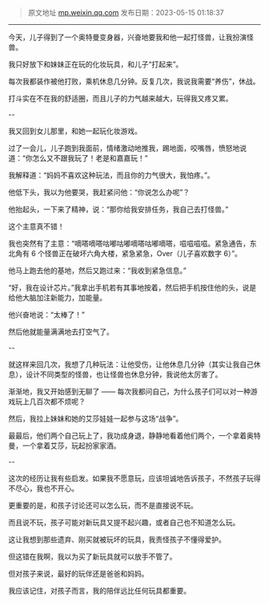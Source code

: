 > 原文地址 [mp.weixin.qq.com](https://mp.weixin.qq.com/s/I1kHi-7Y_x5_izfGbAmwbw)
> 发布日期：2023-05-15 01:18:37

---



今天，儿子得到了一个奥特曼变身器，兴奋地要我和他一起打怪兽，让我扮演怪兽。  

我只好放下和妹妹正在玩的化妆玩具，和儿子“打起来”。  

每次我都装作被他打败，乘机休息几分钟。反复几次，我说我需要“养伤”，休战。

打斗实在不在我的舒适圈，而且儿子的力气越来越大，玩得我又疼又累。

--

我又回到女儿那里，和她一起玩化妆游戏。

过了一会儿，儿子跑到我面前，情绪激动地推我，踢地面，咬嘴唇，愤怒地说道：“你怎么又不跟我玩了！老是和嘉嘉玩！”

我解释道：“妈妈不喜欢这种玩法，而且你的力气很大，我怕疼。”。

他低下头，我以为他要哭，我赶紧问他：“你说怎么办呢”？

他抬起头，一下来了精神，说：“那你给我安排任务，我自己去打怪兽。”  

这个主意真不错！

我也突然有了主意：“嘀嗒嘀嗒咕嘟咕嘟嘀嗒咕嘟嘀嗒，嗞嗞嗞嗞。紧急通告，东北角有 6 个怪兽正在破坏六角大楼，紧急紧急，Over（儿子喜欢数字 6）”。

他马上跑去他的基地，然后又跑过来：“我收到紧急信息。”

“好，我在设计芯片。”我拿出手机若有其事地按着，然后把手机按住他的头，说是给他大脑加注新能力，加能量。

他兴奋地说：“太棒了！”

然后他就能量满满地去打空气了。

--

就这样来回几次，我想了几种玩法：让他受伤，让他休息几分钟（其实让我自己休息），设计不同类型的怪兽，也让怪兽也休息分钟，我说他太厉害了。

渐渐地，我又开始感到无聊了 —— 每次我都问自己，为什么孩子们可以对一种游戏玩上几百次都不烦呢？

然后，我拉上妹妹和她的艾莎娃娃一起参与这场“战争”。

最最后，他们两个自己玩上了，我功成身退，静静地看着他们两个，一个拿着奥特曼，一个拿着艾莎，玩起扮家家酒。

--

这次的经历让我有些启发。如果我不愿意玩，应该坦诚地告诉孩子，不然孩子玩得不尽心，我也不开心。

更重要的是，和孩子讨论还可以怎么玩，而不是直接说不玩。  

而且说不玩，孩子可能对新玩具又提不起兴趣，或者自己也不知道怎么玩。

这让我想到那些遗弃、刚买就被玩坏的玩具，我责怪孩子不懂得爱护。

但这错在我啊，我以为买了新玩具就可以放手不管了。

但对孩子来说，最好的玩伴还是爸爸和妈妈。 

我应该记住，对孩子而言，我的陪伴远比任何玩具都重要。